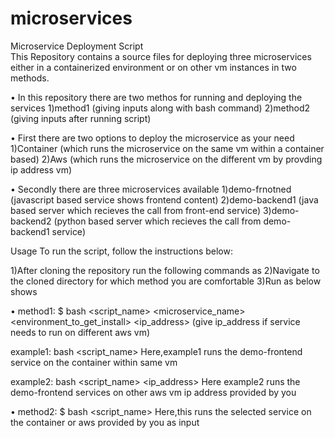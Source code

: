# microservices
Microservice Deployment Script<br>
This Repository contains a source files for deploying three microservices either in a containerized environment or on other vm instances in two methods.

• In this repository there are two methos for running and deploying the services
  1)method1 (giving inputs along with bash command)
  2)method2 (giving inputs after running script)

• First there are two options to deploy the microservice as your need
  1)Container (which runs the microservice on the same vm within a container based)
  2)Aws (which runs the microservice on the different vm by provding ip address vm)

• Secondly there are three microservices available
  1)demo-frnotned (javascript based service shows frontend content)
  2)demo-backend1 (java based server which recieves the call from front-end service)
  3)demo-backend2 (python based server which recieves the call from demo-backend1 service)

Usage
To run the script, follow the instructions below:

1)After cloning the repository run the following commands as
2)Navigate to the cloned directory for which method you are comfortable
3)Run as below shows

• method1:
  $ bash <script_name> <microservice_name> <environment_to_get_install> <ip_address> (give ip_address if service needs to run on different aws vm) 

example1: bash <script_name> <demo-frontend> <container>
Here,example1 runs the demo-frontend service on the container within same vm

example2: bash <script_name> <demo-frontend> <aws> <ip_address>
Here example2 runs the demo-frontend services on other aws vm ip address provided by you

• method2:
  $ bash <script_name>
Here,this runs the selected service on the container or aws provided by you as input
